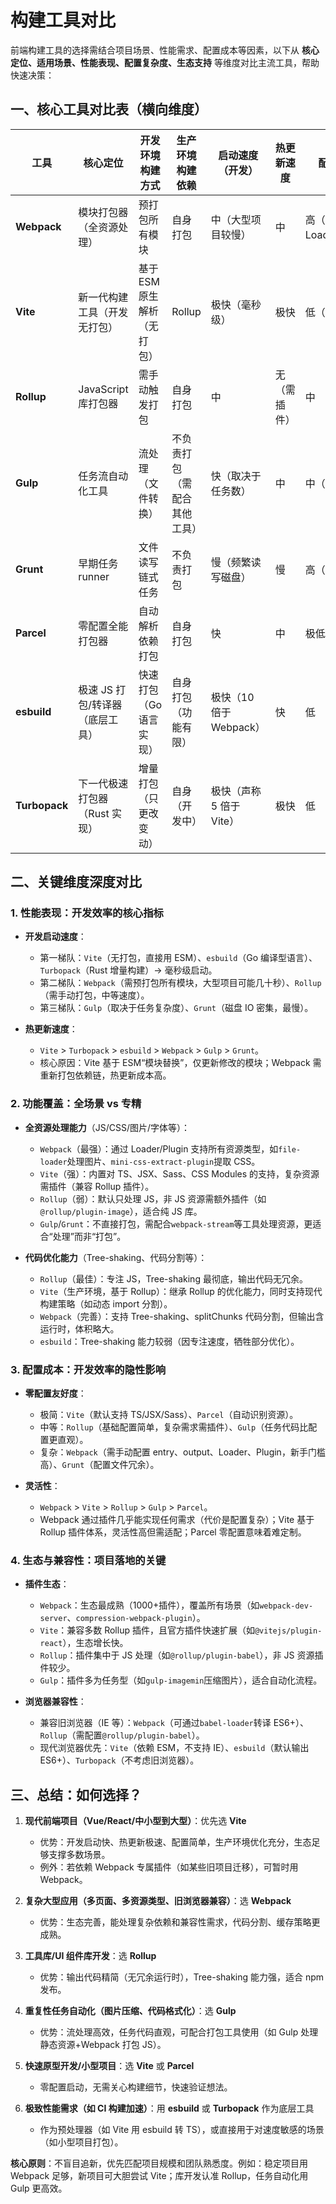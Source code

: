 # 构建工具对比

前端构建工具的选择需结合项目场景、性能需求、配置成本等因素，以下从 **核心定位、适用场景、性能表现、配置复杂度、生态支持** 等维度对比主流工具，帮助快速决策：

## 一、核心工具对比表（横向维度）

| 工具          | 核心定位                        | 开发环境构建方式            | 生产环境构建依赖             | 启动速度（开发）         | 热更新速度   | 配置复杂度                 | 生态丰富度       | 典型适用场景                                   | 兼容性（旧浏览器）     |
| ------------- | ------------------------------- | --------------------------- | ---------------------------- | ------------------------ | ------------ | -------------------------- | ---------------- | ---------------------------------------------- | ---------------------- |
| **Webpack**   | 模块打包器（全资源处理）        | 预打包所有模块              | 自身打包                     | 中（大型项目较慢）       | 中           | 高（需配置 Loader/Plugin） | ★★★★★            | 中大型复杂应用（多资源、复杂依赖）             | 好（支持 IE）          |
| **Vite**      | 新一代构建工具（开发无打包）    | 基于 ESM 原生解析（无打包） | Rollup                       | 极快（毫秒级）           | 极快         | 低（开箱即用）             | ★★★★（快速增长） | 现代前端项目（Vue/React 等）                   | 差（不支持 IE）        |
| **Rollup**    | JavaScript 库打包器             | 需手动触发打包              | 自身打包                     | 中                       | 无（需插件） | 中                         | ★★★              | 工具库/UI 组件库开发                           | 可通过配置兼容旧浏览器 |
| **Gulp**      | 任务流自动化工具                | 流处理（文件转换）          | 不负责打包（需配合其他工具） | 快（取决于任务数）       | 中           | 中（写任务代码）           | ★★★★             | 重复性任务（图片压缩、代码格式化）             | 好                     |
| **Grunt**     | 早期任务 runner                 | 文件读写链式任务            | 不负责打包                   | 慢（频繁读写磁盘）       | 慢           | 高（配置冗余）             | ★★（衰退）       | 老旧项目维护                                   | 好                     |
| **Parcel**    | 零配置全能打包器                | 自动解析依赖打包            | 自身打包                     | 快                       | 中           | 极低（零配置）             | ★★★              | 快速原型开发、小型项目                         | 中（部分旧浏览器支持） |
| **esbuild**   | 极速 JS 打包/转译器（底层工具） | 快速打包（Go 语言实现）     | 自身打包（功能有限）         | 极快（10 倍于 Webpack）  | 快           | 低                         | ★★（专注 JS）    | 作为底层工具加速构建（如 Vite/Turbopack 依赖） | 差（依赖 ESM）         |
| **Turbopack** | 下一代极速打包器（Rust 实现）   | 增量打包（只更改变动）      | 自身（开发中）               | 极快（声称 5 倍于 Vite） | 极快         | 低                         | ★★（成长中）     | Next.js 等框架深度集成                         | 差（依赖现代浏览器）   |

## 二、关键维度深度对比

### 1. **性能表现：开发效率的核心指标**

- **开发启动速度**：

  - 第一梯队：`Vite`（无打包，直接用 ESM）、`esbuild`（Go 编译型语言）、`Turbopack`（Rust 增量构建）→ 毫秒级启动。
  - 第二梯队：`Webpack`（需预打包所有模块，大型项目可能几十秒）、`Rollup`（需手动打包，中等速度）。
  - 第三梯队：`Gulp`（取决于任务复杂度）、`Grunt`（磁盘 IO 密集，最慢）。

- **热更新速度**：
  - `Vite` > `Turbopack` > `esbuild` > `Webpack` > `Gulp` > `Grunt`。
  - 核心原因：Vite 基于 ESM“模块替换”，仅更新修改的模块；Webpack 需重新打包依赖链，热更新成本高。

### 2. **功能覆盖：全场景 vs 专精**

- **全资源处理能力**（JS/CSS/图片/字体等）：

  - `Webpack`（最强）：通过 Loader/Plugin 支持所有资源类型，如`file-loader`处理图片、`mini-css-extract-plugin`提取 CSS。
  - `Vite`（强）：内置对 TS、JSX、Sass、CSS Modules 的支持，复杂资源需插件（兼容 Rollup 插件）。
  - `Rollup`（弱）：默认只处理 JS，非 JS 资源需额外插件（如`@rollup/plugin-image`），适合纯 JS 库。
  - `Gulp`/`Grunt`：不直接打包，需配合`webpack-stream`等工具处理资源，更适合“处理”而非“打包”。

- **代码优化能力**（Tree-shaking、代码分割等）：
  - `Rollup`（最佳）：专注 JS，Tree-shaking 最彻底，输出代码无冗余。
  - `Vite`（生产环境，基于 Rollup）：继承 Rollup 的优化能力，同时支持现代构建策略（如动态 import 分割）。
  - `Webpack`（完善）：支持 Tree-shaking、splitChunks 代码分割，但输出含运行时，体积略大。
  - `esbuild`：Tree-shaking 能力较弱（因专注速度，牺牲部分优化）。

### 3. **配置成本：开发效率的隐性影响**

- **零配置友好度**：

  - 极简：`Vite`（默认支持 TS/JSX/Sass）、`Parcel`（自动识别资源）。
  - 中等：`Rollup`（基础配置简单，复杂需求需插件）、`Gulp`（任务代码比配置更直观）。
  - 复杂：`Webpack`（需手动配置 entry、output、Loader、Plugin，新手门槛高）、`Grunt`（配置文件冗余）。

- **灵活性**：
  - `Webpack` > `Vite` > `Rollup` > `Gulp` > `Parcel`。
  - Webpack 通过插件几乎能实现任何需求（代价是配置复杂）；Vite 基于 Rollup 插件体系，灵活性高但需适配；Parcel 零配置意味着难定制。

### 4. **生态与兼容性：项目落地的关键**

- **插件生态**：

  - `Webpack`：生态最成熟（1000+插件），覆盖所有场景（如`webpack-dev-server`、`compression-webpack-plugin`）。
  - `Vite`：兼容多数 Rollup 插件，且官方插件快速扩展（如`@vitejs/plugin-react`），生态增长快。
  - `Rollup`：插件集中于 JS 处理（如`@rollup/plugin-babel`），非 JS 资源插件较少。
  - `Gulp`：插件多为任务型（如`gulp-imagemin`压缩图片），适合自动化流程。

- **浏览器兼容性**：
  - 兼容旧浏览器（IE 等）：`Webpack`（可通过`babel-loader`转译 ES6+）、`Rollup`（需配置`@rollup/plugin-babel`）。
  - 现代浏览器优先：`Vite`（依赖 ESM，不支持 IE）、`esbuild`（默认输出 ES6+）、`Turbopack`（不考虑旧浏览器）。

## 三、总结：如何选择？

1. **现代前端项目（Vue/React/中小型到大型）**：优先选 **Vite**

   - 优势：开发启动快、热更新极速、配置简单，生产环境优化充分，生态足够支撑多数场景。
   - 例外：若依赖 Webpack 专属插件（如某些旧项目迁移），可暂时用 Webpack。

2. **复杂大型应用（多页面、多资源类型、旧浏览器兼容）**：选 **Webpack**

   - 优势：生态完善，能处理复杂依赖和兼容性需求，代码分割、缓存策略更成熟。

3. **工具库/UI 组件库开发**：选 **Rollup**

   - 优势：输出代码精简（无冗余运行时），Tree-shaking 能力强，适合 npm 发布。

4. **重复性任务自动化（图片压缩、代码格式化）**：选 **Gulp**

   - 优势：流处理高效，任务代码直观，可配合打包工具使用（如 Gulp 处理静态资源+Webpack 打包 JS）。

5. **快速原型开发/小型项目**：选 **Vite** 或 **Parcel**

   - 零配置启动，无需关心构建细节，快速验证想法。

6. **极致性能需求（如 CI 构建加速）**：用 **esbuild** 或 **Turbopack** 作为底层工具
   - 作为预处理器（如 Vite 用 esbuild 转 TS），或直接用于对速度敏感的场景（如小型项目打包）。

**核心原则**：不盲目追新，优先匹配项目规模和团队熟悉度。例如：稳定项目用 Webpack 足够，新项目可大胆尝试 Vite；库开发认准 Rollup，任务自动化用 Gulp 更高效。
